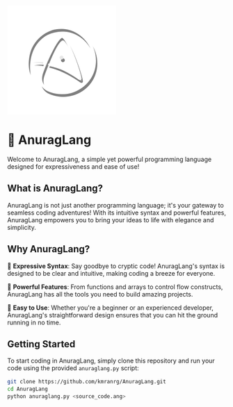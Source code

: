 <img src="https://github.com/kmranrg/AnuragLang/blob/main/logo/logo.png" width=250 /> 

# 🚀 AnuragLang

Welcome to AnuragLang, a simple yet powerful programming language designed for expressiveness and ease of use!

## What is AnuragLang?

AnuragLang is not just another programming language; it's your gateway to seamless coding adventures! With its intuitive syntax and powerful features, AnuragLang empowers you to bring your ideas to life with elegance and simplicity.

## Why AnuragLang?

🎨 **Expressive Syntax**: Say goodbye to cryptic code! AnuragLang's syntax is designed to be clear and intuitive, making coding a breeze for everyone.

🔧 **Powerful Features**: From functions and arrays to control flow constructs, AnuragLang has all the tools you need to build amazing projects.

🚀 **Easy to Use**: Whether you're a beginner or an experienced developer, AnuragLang's straightforward design ensures that you can hit the ground running in no time.

## Getting Started

To start coding in AnuragLang, simply clone this repository and run your code using the provided `anuraglang.py` script:

```bash
git clone https://github.com/kmranrg/AnuragLang.git
cd AnuragLang
python anuraglang.py <source_code.ang>

